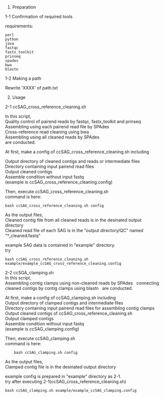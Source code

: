 1. Preparation

1-1 Confirmation of required tools

requirements:

	perl
	python
	java
	fastqc
	fastx_toolkit
	prinseq
	spades
	bwa
	blastn

1-2 Making a path

Rewrite 'XXXX' of path.txt


2. Usage

2-1 ccSAG_cross_reference_cleaning.sh  

In this script,  
 Quality control of pairend reads by fastqc, fastx_toolkit and prinseq  
 Assembling using each pairend read file by SPAdes  
 Cross-reference read cleaning using bwa  
 Assembling using all cleaned reads by SPAdes  
are conducted.  

At first, make a config of ccSAG_cross_reference_cleaning.sh including  

 Output directory of cleaned contigs and reads or intermediate files  
 Directory containing input pairend read files  
 Output cleaned contigs  
 Assemble condition without input fastq  
(example is ccSAG_cross_reference_cleaning.config)  

Then, execute ccSAG_cross_reference_cleaning.sh  
command is here:  

	bash ccSAG_cross_reference_cleaning.sh config  

As the output files,  
 Cleaned contig file from all cleaned reads is in the desinated output directory  
 Cleaned read file of each SAG is in the "output directory/QC" named "*_cleaned.fastq"  

example SAG data is contained in "example" directory.  
try

	bash ccSAG_cross_reference_cleaning.sh example/example_ccSAG_cross_reference_cleaning.config  

2-2 ccSGA_clamping.sh  
In this script,  
 Assembling contig clamps using non-cleaned reads by SPAdes  
 connecting cleaned contigs by contig clamps using blastn  
are conducted.  

At first, make a config of ccSAG_clamping.sh including  
 Output directory of clamped contigs and intermediate files  
 Directory containing input pairend read files for assembling contig clamps  
 Output cleaned contigs of ccSAG_cross_reference_cleaning.sh  
 Output clamped contigs  
 Assemble condition without input fastq  
(example is ccSAG_clamping.config)  

Then, execute ccSAG_clamping.sh  
command is here:  

        bash ccSAG_clamping.sh config  

As the output files,  
 Clamped contig file is in the desinated output directory  

example config is prepared in "example" directory as 2-1.  
try after executing 2-1(ccSAG_cross_reference_cleaning.sh)  

	bash ccSAG_clamping.sh example/example_ccSAG_clamping.config  
